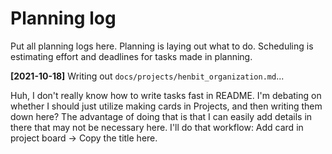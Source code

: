 ﻿# Planning log
Put all planning logs here. Planning is laying out what to do. Scheduling is estimating effort and deadlines
for tasks made in planning.

**[2021-10-18]**
Writing out `docs/projects/henbit_organization.md`...

Huh, I don't really know how to write tasks fast in README. I'm debating on whether I should
just utilize making cards in Projects, and then writing them down here? The advantage of doing that is
that I can easily add details in there that may not be necessary here. I'll do that workflow:
Add card in project board -> Copy the title here.